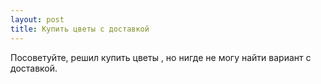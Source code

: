 ```yaml
---
layout: post 
title: Купить цветы с доставкой 
--- 
```

Посоветуйте, решил купить цветы , но нигде не могу найти вариант с доставкой.